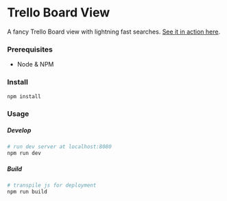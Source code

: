 # Trello Board View

A fancy Trello Board view with lightning fast searches. [See it in action here](https://stefnotch.github.io/trello-board-view/).

### Prerequisites

- Node & NPM

### Install

```sh
npm install
```

### Usage

##### Develop

```sh
# run dev server at localhost:8080
npm run dev
```

##### Build

```sh
# transpile js for deployment
npm run build
```
